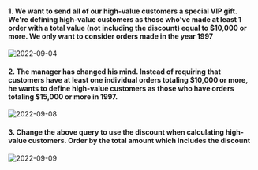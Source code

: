 #### 1. We want to send all of our high-value customers a special VIP gift. We're defining high-value customers as those who've made at least 1 order with a total value (not including the discount) equal to $10,000 or more. We only want to consider orders made in the year 1997

![2022-09-04](https://user-images.githubusercontent.com/111266884/188295173-f9ddbb37-27ca-47b0-9eb6-ea7b854176ad.png)

#### 2. The manager has changed his mind. Instead of requiring that customers have at least one individual orders totaling $10,000 or more, he wants to define high-value customers as those who have orders totaling $15,000 or more in 1997.

![2022-09-08](https://user-images.githubusercontent.com/111266884/189024833-f5e1ae4a-b6a2-4f32-8e0d-468f0ff2feee.png)

#### 3. Change the above query to use the discount when calculating high-value customers. Order by the total amount which includes the discount

![2022-09-09](https://user-images.githubusercontent.com/111266884/189392140-0fd7f9c0-d5df-446b-91df-a2c2dcbae10d.png)





